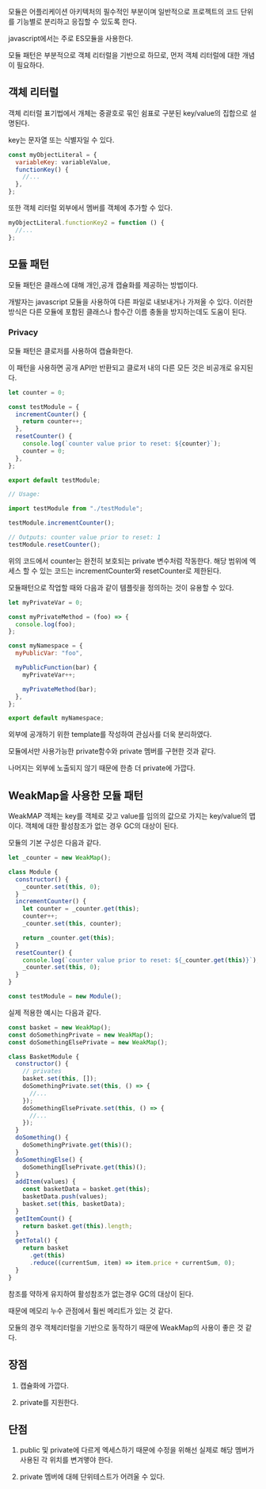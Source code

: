 모듈은 어플리케이션 아키텍처의 필수적인 부분이며 일반적으로 프로젝트의 코드 단위를 기능별로 분리하고 응집할 수 있도록 한다.

javascript에서는 주로 ES모듈을 사용한다.

모듈 패턴은 부분적으로 객체 리터럴을 기반으로 하므로, 먼저 객체 리터럴에 대한 개념이 필요하다.

## 객체 리터럴

객체 리터럴 표기법에서 개체는 중괄호로 묶인 쉼표로 구분된 key/value의 집합으로 설명된다.

key는 문자열 또는 식별자일 수 있다.

```js
const myObjectLiteral = {
  variableKey: variableValue,
  functionKey() {
    //...
  },
};
```

또한 객체 리터럴 외부에서 멤버를 객체에 추가할 수 있다.

```js
myObjectLiteral.functionKey2 = function () {
  //...
};
```

## 모듈 패턴

모듈 패턴은 클래스에 대해 개인,공개 캡슐화를 제공하는 방법이다.

개발자는 javascript 모듈을 사용하여 다른 파일로 내보내거나 가져올 수 있다. 이러한 방식은 다른 모듈에 포함된 클래스나 함수간 이름 충돌을 방지하는데도 도움이 된다.

### Privacy

모듈 패턴은 클로저를 사용하여 캡슐화한다.

이 패턴을 사용하면 공개 API만 반환되고 클로저 내의 다른 모든 것은 비공개로 유지된다.

```js
let counter = 0;

const testModule = {
  incrementCounter() {
    return counter++;
  },
  resetCounter() {
    console.log(`counter value prior to reset: ${counter}`);
    counter = 0;
  },
};

export default testModule;

// Usage:

import testModule from "./testModule";

testModule.incrementCounter();

// Outputs: counter value prior to reset: 1
testModule.resetCounter();
```

위의 코드에서 counter는 완전히 보호되는 private 변수처럼 작동한다. 해당 범위에 엑세스 할 수 있는 코드는 incrementCounter와 resetCounter로 제한된다.

모듈패턴으로 작업할 때와 다음과 같이 템플릿을 정의하는 것이 유용할 수 있다.

```js
let myPrivateVar = 0;

const myPrivateMethod = (foo) => {
  console.log(foo);
};

const myNamespace = {
  myPublicVar: "foo",

  myPublicFunction(bar) {
    myPrivateVar++;

    myPrivateMethod(bar);
  },
};

export default myNamespace;
```

외부에 공개하기 위한 template를 작성하여 관심사를 더욱 분리하였다.

모듈에서만 사용가능한 private함수와 private 멤버를 구현한 것과 같다.

나머지는 외부에 노출되지 않기 때문에 한층 더 private에 가깝다.

## WeakMap을 사용한 모듈 패턴

WeakMAP 객체는 key를 객체로 갖고 value를 임의의 값으로 가지는 key/value의 맵이다.
객체에 대한 활성참조가 없는 경우 GC의 대상이 된다.

모듈의 기본 구성은 다음과 같다.

```js
let _counter = new WeakMap();

class Module {
  constructor() {
    _counter.set(this, 0);
  }
  incrementCounter() {
    let counter = _counter.get(this);
    counter++;
    _counter.set(this, counter);

    return _counter.get(this);
  }
  resetCounter() {
    console.log(`counter value prior to reset: ${_counter.get(this)}`);
    _counter.set(this, 0);
  }
}

const testModule = new Module();
```

실제 적용한 예시는 다음과 같다.

```js
const basket = new WeakMap();
const doSomethingPrivate = new WeakMap();
const doSomethingElsePrivate = new WeakMap();

class BasketModule {
  constructor() {
    // privates
    basket.set(this, []);
    doSomethingPrivate.set(this, () => {
      //...
    });
    doSomethingElsePrivate.set(this, () => {
      //...
    });
  }
  doSomething() {
    doSomethingPrivate.get(this)();
  }
  doSomethingElse() {
    doSomethingElsePrivate.get(this)();
  }
  addItem(values) {
    const basketData = basket.get(this);
    basketData.push(values);
    basket.set(this, basketData);
  }
  getItemCount() {
    return basket.get(this).length;
  }
  getTotal() {
    return basket
      .get(this)
      .reduce((currentSum, item) => item.price + currentSum, 0);
  }
}
```

참조를 약하게 유지하여 활성참조가 없는경우 GC의 대상이 된다.

때문에 메모리 누수 관점에서 훨씬 메리트가 있는 것 같다.

모듈의 경우 객체리터럴을 기반으로 동작하기 때문에 WeakMap의 사용이 좋은 것 같다.

## 장점

1. 캡슐화에 가깝다.

2. private를 지원한다.

## 단점

1. public 및 private에 다르게 엑세스하기 때문에 수정을 위해선 실제로 해당 멤버가 사용된 각 위치를 변겨앻야 한다.

2. private 멤버에 대헤 단위테스트가 어려울 수 있다.
